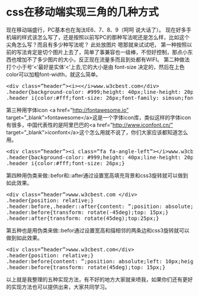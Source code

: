 # css在移动端实现三角的几种方式

现在移动端盛行，PC基本也在淘汰IE6、7、8、9（呵呵 说大话了）。
现在好多手机端的样式该怎么写了，还是按照以前写PC的那种写法呢还是怎么样，比如这个尖角怎么写？而且有多少种写法呢？
此处放图片
嗯那就来试试吧，
第一种按照以前的写法肯定是切个图片上去了，简单了事兼容也一级棒，不但好控制，那点小东西也增加不了多少图片的大小，反正现在流量多而且到处都有WIFI。
第二种做法打个小于号‘&lt;’最好是实体‘&lt;’上去,它的大小是由 font-size 决定的，然后在上色color可以加粗font-width，就这么简单。
<pre>
&lt;div class=”header”&gt;&lt;i&gt;&lt;&lt;/i&gt;www.w3cbest.com&lt;/div&gt;
.header{background-color: #999;height: 40px;line-height: 20px;width: 320px;position: relative;padding: 10px;}
.header i{color:#fff;font-size: 26px;font-family: simsun;font-style: normal;}
</pre>
第三种用字体icon &lt;a href=”http://fontawesome.io” target=”_blank”&gt;fontawesome&lt;/a&gt;这是一个字体icon库，类似这样的字体icon有很多，中国代表性的是阿里巴巴的&lt;a href=”http://www.iconfont.cn/” target=”_blank”&gt;iconfont&lt;/a&gt;这个怎么用就不说了，你们大家应该都知道怎么用。
<pre>
&lt;div class=”header”&gt;&lt;i class=”fa fa-angle-left”&gt;&lt;/i&gt;www.w3cbest.com&lt;/div&gt;
.header{background-color: #999;height: 40px;line-height: 20px;width: 320px;position: relative;padding: 10px;}
.header i{color:#fff;font-size: 26px;}
</pre>
第四种用伪类来做::befor和::after通过设置宽高填充背景和css3旋转就可以做到如此效果。
<pre>
&lt;div class=”header”&gt;www.w3cbest.com &lt;/div&gt;
.header{position: relative;}
.header:before,.header::after{content: ”;position: absolute;left: 10px;height: 2px;width: 15px;background-color: #fff;}
.header:before{transform: rotate(-45deg);top: 15px;}
.header:after{transform: rotate(45deg);top:25px;}
</pre>
第五种也是用伪类来做::befor通过设置宽高和描相邻的两条边和css3旋转就可以做到如此效果。
<pre>
&lt;div class=”header”&gt;www.w3cbest.com&lt;/div&gt;
.header{position: relative;}
.header:before{content: ”;position: absolute;left: 10px;height: 15px;width: 15px;border-width:1px; border-style: solid; border-color: transparent transparent #fff #fff;}
.header:before{transform: rotate(45deg);top: 15px;}
</pre>
以上就是我整理的五种实现方法，有不好的地方大家就来喷我，如果你们还有更好的实现方法也可以提供出来，大家共同学习。
